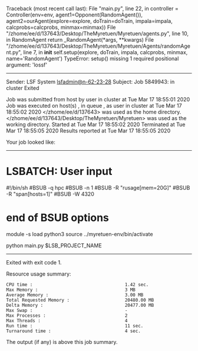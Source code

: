 Traceback (most recent call last):
  File "main.py", line 22, in <module>
    controller = Controller(env=env, agent1=Opponent(RandomAgent()), agent2=ourAgent(explore=explore, doTrain=doTrain, impala=impala, calcprobs=calcprobs, minmax=minmax))
  File "/zhome/ee/d/137643/Desktop/TheMyretuen/Myretuen/agents.py", line 10, in RandomAgent
    return _RandomAgent(*args, **kwargs)
  File "/zhome/ee/d/137643/Desktop/TheMyretuen/Myretuen/Agents/randomAgent.py", line 7, in __init__
    self.setup(explore, doTrain, impala, calcprobs, minmax, name='RandomAgent')
TypeError: setup() missing 1 required positional argument: 'lossf'

------------------------------------------------------------
Sender: LSF System <lsfadmin@n-62-23-28>
Subject: Job 5849943: <NNAgent9MinMax-5-1-500-fix> in cluster <dcc> Exited

Job <NNAgent9MinMax-5-1-500-fix> was submitted from host <n-62-30-3> by user <s183905> in cluster <dcc> at Tue Mar 17 18:55:01 2020
Job was executed on host(s) <n-62-23-28>, in queue <hpc>, as user <s183905> in cluster <dcc> at Tue Mar 17 18:55:02 2020
</zhome/ee/d/137643> was used as the home directory.
</zhome/ee/d/137643/Desktop/TheMyretuen/Myretuen> was used as the working directory.
Started at Tue Mar 17 18:55:02 2020
Terminated at Tue Mar 17 18:55:05 2020
Results reported at Tue Mar 17 18:55:05 2020

Your job looked like:

------------------------------------------------------------
# LSBATCH: User input
#!/bin/sh
#BSUB -q hpc
#BSUB -n 1
#BSUB -R "rusage[mem=20G]"
#BSUB -R "span[hosts=1]"
#BSUB -W 4320
# end of BSUB options

module -s load python3
source ../myretuen-env/bin/activate

python main.py $LSB_PROJECT_NAME


------------------------------------------------------------

Exited with exit code 1.

Resource usage summary:

    CPU time :                                   1.42 sec.
    Max Memory :                                 3 MB
    Average Memory :                             3.00 MB
    Total Requested Memory :                     20480.00 MB
    Delta Memory :                               20477.00 MB
    Max Swap :                                   -
    Max Processes :                              2
    Max Threads :                                4
    Run time :                                   11 sec.
    Turnaround time :                            4 sec.

The output (if any) is above this job summary.


